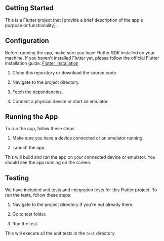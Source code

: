 
## Getting Started

This is a Flutter project that [provide a brief description of the app's purpose or functionality].

## Configuration

Before running the app, make sure you have Flutter SDK installed on your machine. If you haven't installed Flutter yet, please follow the official Flutter installation guide: [Flutter Installation](https://flutter.dev/docs/get-started/install)

1. Clone this repository or download the source code.

2. Navigate to the project directory.

3. Fetch the dependencies.

4. Connect a physical device or start an emulator.

## Running the App

To run the app, follow these steps:

1. Make sure you have a device connected or an emulator running.

2. Launch the app.

This will build and run the app on your connected device or emulator. You should see the app running on the screen.

## Testing

We have included unit tests and integration tests for this Flutter project. To run the tests, follow these steps:

1. Navigate to the project directory if you're not already there.

2. Go to test folder.

3. Run the test.

This will execute all the unit tests in the `test` directory.
